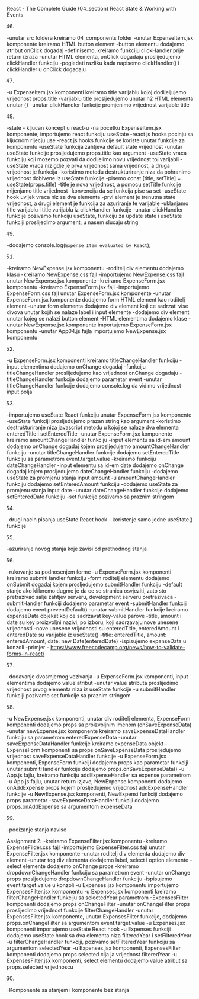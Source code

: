 React - The Complete Guide (04_section)
React State & Working with Events

46. 
-unutar src foldera kreiramo 04_components folder
-unutar ExpenseItem.jsx komponente kreiramo HTML button element
-button elementu dodajemo atribut onClick dogadaj
-definisemo, kreiramo funkciju clickHandler prije return izraza
-unutar HTML elementa, onClick dogadaju proslijedujemo clickHandler funkciju
-pogledati razliku kada napisemo clickHandler() i clickHandler u onClick dogadaju


47. 
-u ExpenseItem.jsx komponenti kreiramo title varijablu kojoj dodijeljujemo vrijednost props.title
-varijablu title prosljedujemo unutar h2 HTML elementa unutar {}
-unutar clickHandler funkcije promjenimo vrijednost varijable title


48. 
-state - kljucan koncept u react-u
-na pocetku ExpenseItem.jsx komponente, importujemo react funkciju useState
-react js hooks pocinju sa kljucnom rijecju use
-react js hooks funkcije se koriste unutar funkcije za komponentu
-useState funkcija zahtjeva default state vrijednost
-unutar useState funkcije prosljedujemo props.title kao argument
-useState vraca funkciju koji mozemo pozvati da dodijelimo novu vrijednost toj varijabli
-useState vraca niz gdje je prva vrijednost sama vrijednost, a druga vrijednost je funkcija
-koristimo metodu destrukturiranje niza da pohranimo vrijednost dobivene iz useState funkcije
-pisemo const [title, setTitle] = useState(props.title)
-title je nova vrijednost, a pomocu setTitle funkcije mijenjamo title vrijednost
-konvencija da se funkcija pise sa set
-useState hook uvijek vraca niz sa dva elementa
-prvi element je trenutna state vrijednost, a drugi element je funkcija za azuriranje te varijable
-uklanjamo title varijablu i title varijablu iz clickHandler funkcije
-unutar clickHandler funkcije pozivamo funkciju useState, funkciju za update state i useState funkciji 
proslijedimo argument, u nasem slucaju string


49. 
-dodajemo console.log(`Expense Item evaluated by React`);


51. 
-kreiramo NewExpense.jsx komponentu
-roditelj div elementu dodajemo klasu
-kreiramo NewExpense.css fajl
-importujemo NewExpense.css fajl unutar NewExpense.jsx komponente
-kreiramo ExpenseForm.jsx komponentu
-kreiramo ExpenseForm.jsx fajl
-importujemo ExpenseForm.css fajl unutar ExpenseForm.jsx komponente
-unutar ExpenseForm.jsx komponente dodajemo form HTML element kao roditelj element
-unutar form elementa dodajemo div element koji ce sadrzati vise divova unutar kojih se nalaze label i input elemente
-dodajemo div element unutar kojeg se nalazi button element
-HTML elementima dodajemo klase
-unutar NewExpense.jsx komponente importujemo ExpenseForm.jsx komponentu
-unutar App04.js fajla importujemo NewExpense.jsx komponentu


52. 
-u ExpenseForm.jsx komponenti kreiramo titleChangeHandler funkciju
-input elementima dodajemo onChange dogadaj
-funkciju titleChangeHandler proslijedujemo kao vrijednost onChange dogadaju
-titleChangeHandler funkcije dodajemo parametar event
-unutar titleChangeHandler funkcije dodajemo console.log da vidimo vrijednost input polja


53. 
-importujemo useState React funkciju unutar ExpenseForm.jsx komponente
-useState funkciji prosljedujemo prazan string kao argument
-koristimo destrukturiranje niza javascript metodu u kojoj se nalaze dva elementa enteredTitle i setEnteredTitle
-unutar ExpenseForm.jsx komponente kreiramo amountChangeHandler funkciju
-input elementu sa id-em amount dodajemo onChange dogadaj kojem prosljedujemo amountChangeHandler funkciju
-unutar titleChangeHandler funkcije dodajemo setEnteredTitle funkciju sa parametrom event.target.value
-kreiramo funkciju dateChangeHandler
-input elementu sa id-em date dodajemo onChange dogadaj kojem prosljedujemo dateChangeHandler funkciju
-dodajemo useState za promjenu stanja input amount
-u amountChangeHandler funkciju dodajemo setEnteredAmount funkciju
-dodajemo useState za promjenu stanja input date
-unutar dateChangeHandler funkcije dodajemo setEnteredDate funkciju
-set funkcije pozivamo sa praznim stringom


54. 
-drugi nacin pisanja useState React hook - koristenje samo jedne useState() funkcije 


55. 
-azuriranje novog stanja koje zavisi od prethodnog stanja


56. 
-rukovanje sa podnosenjem forme
-u ExpenseForm.jsx komponenti kreiramo submitHandler funkciju
-form roditelj elementu dodajemo onSubmit dogadaj kojem prosljedujemo submitHandler funkciju
-default stanje ako kliknemo dugme je da ce se stranica osvjeziti, zato sto pretrazivac salje zahtjev 
serveru, development serveru pretrazivaca
-submitHandler funkciji dodajemo parametar event
-submitHandler funkciji dodajemo event.preventDefault()
-unutar submitHandler funkcije kreiramo expenseData objekat koji ce sadrzavat key-value parove
-title, amount i date su key proizvoljni nazivi, po izboru, koji sadrzavaju nove unesene vrijednosti
-nove unesene vrijednosti su enteredTitle, enteredAmount i enteredDate su varijable iz useState() 
-title: enteredTitle, amount: enteredAmount, date: new Date(enteredDate)
-ispisujemo expanseData u konzoli
-primjer - https://www.freecodecamp.org/news/how-to-validate-forms-in-react/


57. 
-dodavanje dvosmjernog vezivanja
-u ExpenseForm.jsx komponenti, input elementima dodajemo value atribut
-unutar value atributa proslijedimo vrijednost prvog elementa niza iz useState funkcije
-u submitHandler funkciji pozivamo set funkcije sa praznim stringom


58. 
-u NewExpense.jsx komponenti, unutar div roditelj elementa, ExpenseForm komponenti dodajemo props sa proizvoljnim 
imenom (onSaveExpenseData)
-unutar newExpense.jsx komponente kreiramo saveExpenseDataHandler funkciju sa parametrom enteredExpenseData
-unutar saveExpenseDataHandler funkcije kreiramo expenseData objekt
-ExpenseForm komponenti sa props onSaveExpenseData prosljedujemo vrijednost saveExpenseDataHandler funkcije
-u ExpenseForm.jsx komponenti, ExpenseForm funkciji dodajemo props kao parametar funkciji
-unutar submitHandler funkcije dodajemo props.onSaveExpenseData()
-u App.js fajlu, kreiramo funkciju addExpenseHandler sa expense parametrom
-u App.js fajlu, unutar return izjave, NewExpense komponenti dodajemo onAddExpense props kojem prosljedujemo 
vrijednost addExpenseHandler funkcije
-u NewExpense.jsx komponenti, NewExpensi funkciji dodajemo props parametar
-saveExpenseDataHandler funkciji dodajemo props.onAddExpense sa argumentom expenseData


59. 
-podizanje stanja navise


Assignment 2:
-kreiramo ExpenseFilter.jsx komponentu
-kreiramo ExpenseFilder.css fajl
-importujemo ExpenseFilter.css fajl unutar ExpenseFilter.jsx komponente
-unutar roditelj div elementa dodajemo div element
-unutar tog div elementa dodajemo label, select i option elemente
-select elemente dodajemo onChange props
-kreiramo dropdownChangeHandler funkciju sa parametrom event
-unutar onChange props prosljedujemo dropdownChangeHandler funkciju
-ispisujemo event.target.value u konzoli
-u Expenses.jsx komponentu importujemo ExpensesFilter.jsx komponentu
-u Expenses.jsx komponenti kreiramo filterChangeHandler funkciju sa selectedYear parametrom
-ExpensesFilter komponenti dodajemo props onChangeFilter
-unutar onChangeFilter props proslijedimo vrijednost funkcije filterChangeHandler
-unutar ExpensesFilter.jsx komponente, unutar ExpensesFilter funkcije, dodajemo props.onChangeFilter sa 
argumentom event.target.value
-u Expenses.jsx komponenti importujemo useState React hook
-u Expenses funkciji dodajemo useState hook sa dva elementa niza filteredYear i setFilteredYear
-u filterChangeHandler funkciji, pozivamo setFilteredYear funkciju sa argumentom selectedYear
-u Expenses.jsx komponenti, ExpensesFilter komponenti dodajemo props selected cija ja vrijednost filteredYear
-u ExpensesFilter.jsx komponenti, select elementu dodajemo value atribut sa props.selected vrijednoscu


60. 
-Komponente sa stanjem i komponente bez stanja

